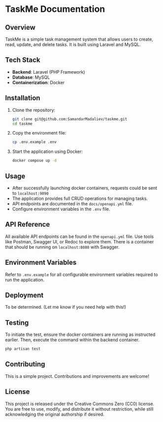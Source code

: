 # TaskMe Documentation

## Overview
TaskMe is a simple task management system that allows users to create, read, update, and delete tasks. It is built using Laravel and MySQL.

## Tech Stack
- **Backend**: Laravel (PHP Framework)
- **Database**: MySQL
- **Containerization**: Docker

## Installation
1. Clone the repository:
   ```sh
   git clone git@github.com:SamandarMadaliev/taskme.git
   cd taskme
   ```
2. Copy the environment file:
   ```sh
   cp .env.example .env
   ```
3. Start the application using Docker:
   ```sh
   docker compose up -d
   ```


## Usage
- After successfully launching docker containers, requests could be sent to `localhost:9090` 
- The application provides full CRUD operations for managing tasks.
- API endpoints are documented in the `docs/openapi.yml` file.
- Configure environment variables in the `.env` file.

## API Reference
All available API endpoints can be found in the `openapi.yml` file. Use tools like Postman, Swagger UI, or Redoc to explore them.
There is a container that should be running on `localhost:8080` with Swagger.
## Environment Variables
Refer to `.env.example` for all configurable environment variables required to run the application.

## Deployment
To be determined. (Let me know if you need help with this!)

## Testing
To initiate the test, ensure the docker containers are running as instructed earlier. Then, execute the command within the backend container.
```sh 
php artisan test
```

## Contributing
This is a simple project. Contributions and improvements are welcome!

## License
This project is released under the Creative Commons Zero (CC0) license. You are free to use, modify, and distribute it without restriction, while still acknowledging the original authorship if desired.

